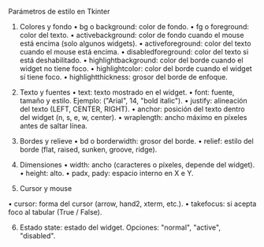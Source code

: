 Parámetros de estilo en Tkinter
1. Colores y fondo
  • bg o background: color de fondo.
  • fg o foreground: color del texto.
  • activebackground: color de fondo cuando el mouse está encima (solo algunos widgets).
  • activeforeground: color del texto cuando el mouse está encima.
  • disabledforeground: color del texto si está deshabilitado.
  • highlightbackground: color del borde cuando el widget no tiene foco.
  • highlightcolor: color del borde cuando el widget sí tiene foco.
  • highlightthickness: grosor del borde de enfoque.


2. Texto y fuentes
  • text: texto mostrado en el widget.
  • font: fuente, tamaño y estilo. Ejemplo: ("Arial", 14, "bold italic").
  • justify: alineación del texto (LEFT, CENTER, RIGHT).
  • anchor: posición del texto dentro del widget (n, s, e, w, center).
  • wraplength: ancho máximo en píxeles antes de saltar línea.


3. Bordes y relieve
  • bd o borderwidth: grosor del borde.
  • relief: estilo del borde (flat, raised, sunken, groove, ridge).


4. Dimensiones
  • width: ancho (caracteres o píxeles, depende del widget).
  • height: alto.
  • padx, pady: espacio interno en X e Y.
5. Cursor y mouse


  • cursor: forma del cursor (arrow, hand2, xterm, etc.).
  • takefocus: si acepta foco al tabular (True / False).


6. Estado
state: estado del widget. Opciones: "normal", "active", "disabled".
